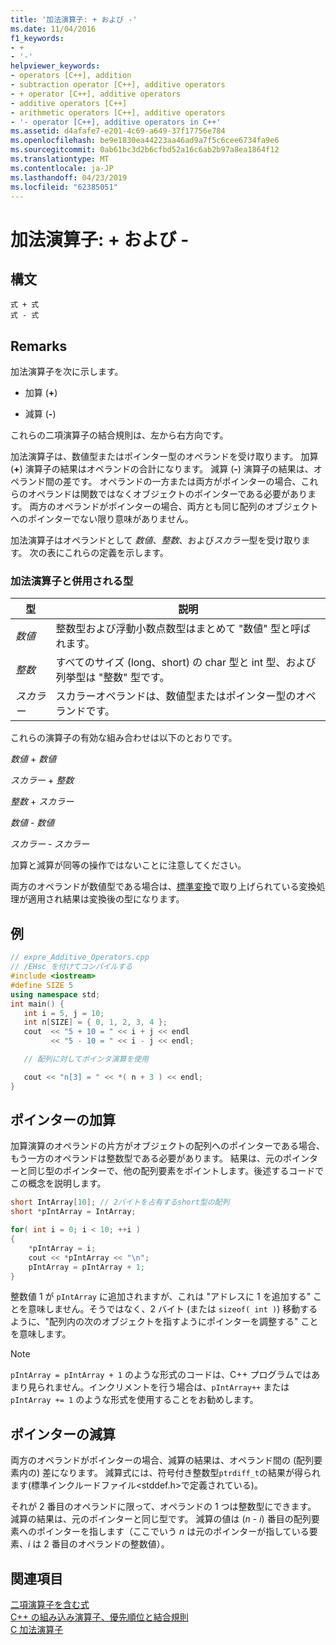 ```yaml
---
title: '加法演算子: + および -'
ms.date: 11/04/2016
f1_keywords:
- +
- '-'
helpviewer_keywords:
- operators [C++], addition
- subtraction operator [C++], additive operators
- + operator [C++], additive operators
- additive operators [C++]
- arithmetic operators [C++], additive operators
- '- operator [C++], additive operators in C++'
ms.assetid: d4afafe7-e201-4c69-a649-37f17756e784
ms.openlocfilehash: be9e1830ea44223aa46ad9a7f5c6cee6734fa9e6
ms.sourcegitcommit: 0ab61bc3d2b6cfbd52a16c6ab2b97a8ea1864f12
ms.translationtype: MT
ms.contentlocale: ja-JP
ms.lasthandoff: 04/23/2019
ms.locfileid: "62385051"
---
```

# <a name="additive-operators--and--"></a>加法演算子: + および -

## <a name="syntax"></a>構文

```
式 + 式
式 - 式
```

## <a name="remarks"></a>Remarks

加法演算子を次に示します。

- 加算 (**+**)

- 減算 (**-**)

これらの二項演算子の結合規則は、左から右方向です。

加法演算子は、数値型またはポインター型のオペランドを受け取ります。 加算 (**+**) 演算子の結果はオペランドの合計になります。 減算 (**-**) 演算子の結果は、オペランド間の差です。 オペランドの一方または両方がポインターの場合、これらのオペランドは関数ではなくオブジェクトのポインターである必要があります。 両方のオペランドがポインターの場合、両方とも同じ配列のオブジェクトへのポインターでない限り意味がありません。

加法演算子はオペランドとして *数値*、*整数*、および*スカラー*型を受け取ります。 次の表にこれらの定義を示します。

### <a name="types-used-with-additive-operators"></a>加法演算子と併用される型

|型|説明|
|----------|-------------|
|*数値*|整数型および浮動小数点数型はまとめて "数値" 型と呼ばれます。|
|*整数*|すべてのサイズ (long、short) の char 型と int 型、および列挙型は "整数" 型です。|
|*スカラー*|スカラーオペランドは、数値型またはポインター型のオペランドです。|

これらの演算子の有効な組み合わせは以下のとおりです。

*数値* + *数値*

*スカラー* + *整数*

*整数* + *スカラー*

*数値* - *数値*

*スカラー* - *スカラー*

加算と減算が同等の操作ではないことに注意してください。

両方のオペランドが数値型である場合は、[標準変換](standard-conversions.md)で取り上げられている変換処理が適用され結果は変換後の型になります。

## <a name="example"></a>例

```cpp
// expre_Additive_Operators.cpp
// /EHsc を付けてコンパイルする
#include <iostream>
#define SIZE 5
using namespace std;
int main() {
   int i = 5, j = 10;
   int n[SIZE] = { 0, 1, 2, 3, 4 };
   cout  << "5 + 10 = " << i + j << endl
         << "5 - 10 = " << i - j << endl;

   // 配列に対してポインタ演算を使用

   cout << "n[3] = " << *( n + 3 ) << endl;
}
```

## <a name="pointer-addition"></a>ポインターの加算

加算演算のオペランドの片方がオブジェクトの配列へのポインターである場合、もう一方のオペランドは整数型である必要があります。 結果は、元のポインターと同じ型のポインターで、他の配列要素をポイントします。後述するコードでこの概念を説明します。

```cpp
short IntArray[10]; // 2バイトを占有するshort型の配列
short *pIntArray = IntArray;

for( int i = 0; i < 10; ++i )
{
    *pIntArray = i;
    cout << *pIntArray << "\n";
    pIntArray = pIntArray + 1;
}
```

整数値 1 が `pIntArray` に追加されますが、これは "アドレスに 1 を追加する" ことを意味しません。そうではなく、2 バイト (または `sizeof( int )`) 移動するように、"配列内の次のオブジェクトを指すようにポインターを調整する" ことを意味します。

> [!NOTE]
>  `pIntArray = pIntArray + 1` のような形式のコードは、C++ プログラムではあまり見られません。インクリメントを行う場合は、`pIntArray++` または `pIntArray += 1` のような形式を使用することをお勧めします。

## <a name="pointer-subtraction"></a>ポインターの減算

両方のオペランドがポインターの場合、減算の結果は、オペランド間の (配列要素内の) 差になります。 減算式には、符号付き整数型`ptrdiff_t`の結果が得られます(標準インクルードファイル\<stddef.h>で定義されている)。

それが 2 番目のオペランドに限って、オペランドの 1 つは整数型にできます。 減算の結果は、元のポインターと同じ型です。 減算の値は (*n* - *i*) 番目の配列要素へのポインターを指します（ここでいう *n* は元のポインターが指している要素、*i* は 2 番目のオペランドの整数値）。

## <a name="see-also"></a>関連項目

[二項演算子を含む式](../cpp/expressions-with-binary-operators.md)<br/>
[C++ の組み込み演算子、優先順位と結合規則](../cpp/cpp-built-in-operators-precedence-and-associativity.md)<br/>
[C 加法演算子](../c-language/c-additive-operators.md)
